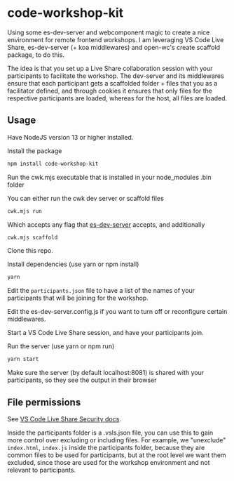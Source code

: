 # code-workshop-kit

Using some es-dev-server and webcomponent magic to create a nice environment for remote frontend workshops.
I am leveraging VS Code Live Share, es-dev-server (+ koa middlewares) and open-wc's create scaffold package, to do this.

The idea is that you set up a Live Share collaboration session with your participants to facilitate the workshop.
The dev-server and its middlewares ensure that each participant gets a scaffolded folder + files that you as a facilitator defined, and through cookies it ensures that only files for the respective participants are loaded, whereas for the host, all files are loaded.

## Usage

Have NodeJS version 13 or higher installed.

Install the package

```sh
npm install code-workshop-kit
```

Run the cwk.mjs executable that is installed in your node_modules .bin folder

You can either run the cwk dev server or scaffold files

```sh
cwk.mjs run
```

Which accepts any flag that [es-dev-server](https://github.com/open-wc/open-wc/tree/master/packages/es-dev-server) accepts, and additionally

```sh
cwk.mjs scaffold
```


Clone this repo.

Install dependencies (use yarn or npm install)
```sh
yarn
```

Edit the `participants.json` file to have a list of the names of your participants that will be joining for the workshop.

Edit the es-dev-server.config.js if you want to turn off or reconfigure certain middlewares.

Start a VS Code Live Share session, and have your participants join. 

Run the server (use yarn or npm run)
```sh
yarn start
```

Make sure the server (by default localhost:8081) is shared with your participants, so they see the output in their browser

## File permissions

See [VS Code Live Share Security docs](https://docs.microsoft.com/en-us/visualstudio/liveshare/reference/security).

Inside the participants folder is a .vsls.json file, you can use this to gain more control over excluding or including files.
For example, we "unexclude" `index.html`, `index.js` inside the participants folder, because they are common files to be used for participants, but at the root level we want them excluded, since those are used for the workshop environment and not relevant to participants.
